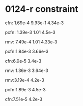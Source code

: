 # 0124-r constraint

cfn: 1.69e-4 9.93e-1 4.34e-3

pcfn: 1.39e-3 1.01 4.5e-3

rmv: 7.49e-4 1.01 4.33e-3



pcfn:1.84e-3 3.66e-3

cfn:6.0e-5 3.4e-3

rmv: 1.36e-3 3.64e-3



rmv:3.19e-4 4.2e-3

pcfn:1.89e-3 4.5e-3

cfn:7.51e-5 4.2e-3

